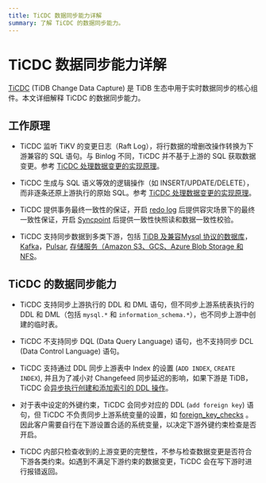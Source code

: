 ```yaml
---
title: TiCDC 数据同步能力详解
summary: 了解 TiCDC 的数据同步能力。
---
```


# TiCDC 数据同步能力详解

[TiCDC](/ticdc/ticdc-overview.md) (TiDB Change Data Capture) 是 TiDB 生态中用于​​实时数据同步​​的核心组件。本文详细解释 TiCDC 的数据同步能力。

## 工作原理​

- TiCDC 监听 TiKV 的变更日志（Raft Log），将行数据的增删改操作转换为下游兼容的 SQL 语句。与 Binlog 不同，TiCDC 并不基于上游的 SQL 获取数据变更。参考 [TiCDC 处理数据变更的实现原理](/ticdc/ticdc-overview.md#ticdc-处理数据变更的实现原理)。

- TiCDC 生成与 SQL 语义等效的逻辑操作（如 INSERT/UPDATE/DELETE），而非逐条还原上游执行的原始 SQL。参考 [TiCDC 处理数据变更的实现原理](/ticdc/ticdc-overview.md#ticdc-处理数据变更的实现原理)。

- TiCDC 提供事务最终一致性的保证，开启 [redo log](/ticdc/ticdc-sink-to-mysql.md#灾难场景的最终一致性复制) 后提供容灾场景下的最终一致性保证，开启 [Syncpoint](/ticdc/ticdc-upstream-downstream-check.md#启用-syncpoint) 后提供一致性快照读和数据一致性校验。

- TiCDC 支持同步数据到多类下游，包括 [TiDB 及兼容Mysql 协议的数据库](/ticdc/ticdc-sink-to-mysql.md)，[Kafka](/ticdc/ticdc-sink-to-kafka.md)，[Pulsar](/ticdc/ticdc-sink-to-pulsar.md), [存储服务（Amazon S3、GCS、Azure Blob Storage 和 NFS](/ticdc/ticdc-sink-to-cloud-storage.md)。

## TiCDC 的数据同步能力

- TiCDC 支持同步上游执行的 DDL 和 DML 语句，但不同步上游系统表执行的 DDL 和 DML（包括 `mysql.*` 和 `information_schema.*`），也不同步上游中创建的临时表。

- TiCDC 不支持同步 DQL (Data Query Language) 语句，也不支持同步 DCL (Data Control Language) 语句。

- TiCDC 支持通过 DDL 同步上游表中 Index 的设置 (`ADD INDEX`, `CREATE INDEX`), 并且为了减小对 Changefeed 同步延迟的影响，如果下游是 TiDB，TiCDC 会[异步执行创建和添加索引的 DDL 操作](/ticdc/ticdc-ddl.md#创建和添加索引-ddl-的异步执行)。

- 对于表中设定的外键约束，TiCDC 会同步对应的 DDL (`add foreign key`) 语句，但 TiCDC 不负责同步上游系统变量的设置，如 [foreign_key_checks](/system-variables.md#foreign_key_checks) 。因此客户需要自行在下游设置合适的系统变量，以决定下游外键约束检查是否开启。

- TiCDC 内部只检查收到的上游变更的完整性，不参与检查数据变更是否符合下游各类约束。如遇到不满足下游约束的数据变更，TiCDC 会在写下游时进行报错返回。